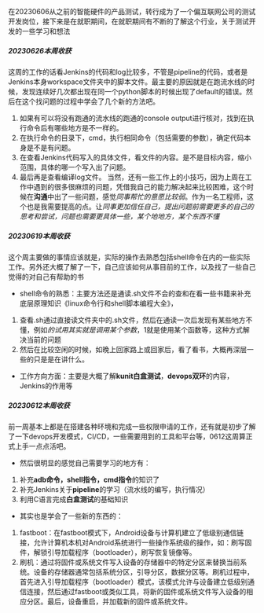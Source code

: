 在20230606从之前的智能硬件的产品测试，转行成为了一个偏互联网公司的测试开发岗位，接下来是在就职期间，在就职期间有不断的了解这个行业，关于测试开发的一些学习和想法

##### 20230626本周收获
这周的工作的话看Jenkins的代码和log比较多，不管是pipeline的代码，或者是Jenkins本身workspace文件夹中的脚本文件。最主要的原因就是在跑流水线的时候，发现连续好几次都出现在同一个python脚本的时候出现了default的错误。然后在这个找问题的过程中学会了几个新的方法吧。
1. 如果有可以将没有跑通的流水线的跑通的console output进行核对，找到在执行命令后有哪些地方是不一样的。
2. 在执行命令的目录下，cmd，执行相同命令（包括需要的参数），确定代码本身是不是有问题。
3. 在查看Jenkins代码写入的具体文件，看文件的内容。是不是目标内容，缩小范围，具体的哪一个写入出了问题。
4. 最后再是查看编译log文件。
当然，还有一些工作上的小技巧，因为上周在工作中遇到的很多很麻烦的问题，凭借我自己的能力解决起来比较困难，这个时候在**沟通**中出了一些问题，感觉*同事帮忙的意愿比较弱*。作为一名工程师，这个也是我需要提高的点。让*同事更加信任自己，提出问题前需要更多的自己的思考和尝试，问题也需要更具体一些，某个地地方，某个东西不懂*

##### 20230619本周收获
这个周主要做的事情应该就是，实际的操作去熟悉包括shell命令在内的一些实际工作。另外还大概了解了一下，自己应该如何从事目前的工作，以及找了一些自己觉得的对自己有帮助的书
- shell命令的熟悉：主要方法还是通读.sh文件不会的查和在看一些书籍来补充底层原理知识《linux命令行和shell脚本编程大全》，
1. 查看.sh通过直接读文件夹中的.sh文件，然后在通读一次后发现有某些地方不懂，例如${}的试用其实就是调用某个参数，$1就是使用某个函数等，这种方式解决当前的问题
2. 然后在比较空闲的时候，如晚上回家路上或回家后，看了看书，大概再深层一些的只是是在讲什么。
- 工作方向方面：主要是大概了解**kunit白盒测试**，**devops双环**的内容，Jenkins的作用等

##### 20230612本周收获
前一周基本上都是在搭建各种环境和完成一些权限申请的工作，还有就是初步了解了一下devops开发模式，CI/CD，一些需要用到的工具和平台等，0612这周算正式上手一点点活吧。
- 然后很明显的感觉自己需要学习的地方有：
1. 补充**adb命令，shell指令，cmd指令**的知识了
2. 补充Jenkins关于**pipeline**的学习（流水线的编写，执行情况）
3. 利用C语言完成**白盒测试**的基础知识

- 其实也是学会了一些新的东西的：
1. fastboot：在fastboot模式下，Android设备与计算机建立了低级别通信链接，允许计算机本机对Android系统进行一些操作系统级的操作，如：刷写固件，解锁引导加载程序（bootloader），刷写恢复镜像等。
2. 刷机：通过将固件或系统文件写入设备的存储器中的特定分区来替换当前系统。设备的存储器通常包括系统分区，引导分区，数据分区等。刷机过程中，首先进入引导加载程序（bootloader）模式，该模式允许与设备建立低级别通信连接，然后通过fastboot或类似工具，将新的固件或系统文件写入设备的相应分区。最后，设备重启，并加载新的固件或系统文件。
